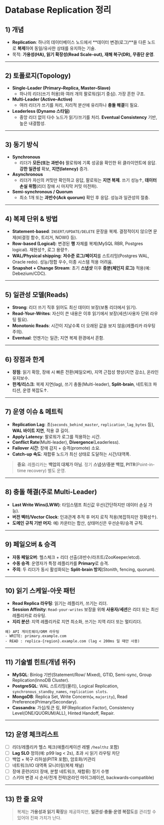 # Database Replication 정리

## 1) 개념
- **Replication**: 하나의 데이터베이스 노드에서 **데이터 변경(로그)**을 다른 노드로 **복제**하여 동일/유사한 상태를 유지하는 기술.
- 목적: **가용성(HA), 읽기 확장성(Read Scale-out), 재해 복구(DR), 무중단 운영**.

---

## 2) 토폴로지(Topology)
- **Single-Leader (Primary–Replica, Master–Slave)**  
  - 하나의 리더(쓰기 허용)와 여러 개의 팔로워(읽기 중심). 가장 흔한 구조.
- **Multi-Leader (Active–Active)**  
  - 여러 리더가 쓰기를 처리, 지리적 분산에 유리하나 **충돌 해결**이 필요.
- **Leaderless (Dynamo 스타일)**  
  - 중앙 리더 없이 다수 노드가 읽기/쓰기를 처리. **Eventual Consistency** 기반, 높은 내결함성.

---

## 3) 동기 방식
- **Synchronous**  
  - 리더가 **모든(또는 과반수)** 팔로워에 기록 성공을 확인한 뒤 클라이언트에 응답. **강한 일관성** 확보, **지연(latency)** 증가.
- **Asynchronous**  
  - 리더가 자신의 커밋만 확인하고 응답, 팔로워는 **지연 복제**. 쓰기 성능↑, **데이터 손실 위험**(리더 장애 시 마지막 커밋 미전파).
- **Semi-synchronous / Quorum**  
  - 최소 1개 또는 **과반수(Ack quorum)** 확인 후 응답. 성능과 일관성의 절충.

---

## 4) 복제 단위 & 방법
- **Statement-based**: `INSERT/UPDATE/DELETE` 문장을 복제. 결정적이지 않으면 문제(비결정 함수, 트리거, NOW() 등).  
- **Row-based (Logical)**: 변경된 **행** 자체를 복제(MySQL RBR, Postgres logical). 재현성↑, 로그 용량↑.  
- **WAL/Physical shipping**: **저수준 로그/페이지**를 스트리밍(Postgres WAL, Oracle redo). 성능/정합 우수, 이종 시스템 적용 어려움.  
- **Snapshot + Change Stream**: 초기 **스냅샷** 이후 **증분(체인지 로그)** 적용(예: Debezium/CDC).

---

## 5) 일관성 모델(Reads)
- **Strong**: 리더 쓰기 직후 읽어도 최신 데이터 보장(보통 리더에서 읽기).
- **Read-Your-Writes**: 자신이 쓴 내용은 이후 읽기에서 보장(세션/사용자 단위 라우팅 필요).
- **Monotonic Reads**: 시간이 지날수록 더 오래된 값을 보지 않음(레플리카 라우팅 주의).
- **Eventual**: 언젠가는 일관; 지연 복제 환경에서 흔함.

---

## 6) 장점과 한계
- **장점**: 읽기 확장, 장애 시 빠른 전환(페일오버), 지역 근접성 향상(지연 감소), 온라인 유지보수.  
- **한계/리스크**: 복제 지연(lag), 쓰기 충돌(Multi-leader), **Split-brain**, 네트워크 파티션, 운영 복잡도↑.

---

## 7) 운영 이슈 & 메트릭
- **Replication Lag**: 초(`seconds_behind_master`, `replication_lag_bytes` 등), **WAL 바이트 지연**, 적용 큐 길이.  
- **Apply Latency**: 팔로워가 로그를 적용하는 시간.  
- **Conflict Rate**(Multi-leader), **Divergence**(Leaderless).  
- **Failover 시간**: 장애 감지 + 승격(promote) 소요.  
- **Catch-up 속도**: 재합류 노드가 최신 상태로 도달하는 시간/대역폭.

> **중요**: 레플리카는 **백업의 대체가 아님**. 정기 **스냅샷/증분 백업, PITR**(Point-in-time recovery) 별도 운영.

---

## 8) 충돌 해결(주로 Multi‑Leader)
- **Last Write Wins(LWW)**: 타임스탬프 최신값 우선(간단하지만 데이터 손실 가능).
- **버전 벡터/Vector Clock**: 인과관계 추적 후 머지 로직 적용(복잡하지만 정확성↑).
- **도메인 규칙 기반 머지**: 예) 카운터는 합산, 상태머신은 우선순위/승격 규칙.

---

## 9) 페일오버 & 승격
- **자동 페일오버**: 헬스체크 + 리더 선출(과반수/라프트/ZooKeeper/etcd).  
- **수동 승격**: 운영자가 특정 레플리카를 **Primary**로 승격.  
- **주의**: 두 리더가 동시 활성화되는 **Split-brain 방지**(Stonith, fencing, quorum).

---

## 10) 읽기 스케일‑아웃 패턴
- **Read Replica 라우팅**: 읽기는 레플리카, 쓰기는 리더.  
- **Session Affinity**: `Read-your-writes` 보장을 위해 **사용자/세션**은 리더 또는 최신 레플리카로 라우팅.  
- **지리 분산**: 지역 레플리카로 지연 최소화, 쓰기는 지역 리더 또는 멀티리더.

```text
예) API 게이트웨이/ORM 라우팅
- WRITE: primary.example.com
- READ : replica-{region}.example.com (lag < 200ms 일 때만 사용)
```

---

## 11) 기술별 힌트(개념 위주)
- **MySQL**: Binlog 기반(Statement/Row/ Mixed), GTID, Semi-sync, Group Replication(InnoDB Cluster).  
- **PostgreSQL**: WAL 스트리밍(물리), Logical Replication, `synchronous_standby_names`, `replication slots`.  
- **MongoDB**: Replica Set, Write Concern(`w`, `majority`), Read Preference(Primary/Secondary).  
- **Cassandra**: 가십/토큰 링, RF(Replication Factor), Consistency Level(ONE/QUORUM/ALL), Hinted Handoff, Repair.

---

## 12) 운영 체크리스트
- [ ] 리더/레플리카 헬스 체크(애플리케이션 레벨 `/healthz` 포함)  
- [ ] **Lag SLO** 정의(예: p99 lag < 2s), 초과 시 읽기 라우팅 차단  
- [ ] 백업 + 복구 리허설(PITR 포함), 암호화/키관리  
- [ ] 네트워크/IO 대역폭 모니터링(복제 채널)  
- [ ] 장애 훈련(리더 장애, 분할 네트워크, 재합류) 정기 수행  
- [ ] 스키마 변경 시 순서/전개 전략(온라인 마이그레이션, backwards‑compatible)  

---

## 13) 한 줄 요약
> 복제는 **가용성과 읽기 확장**을 제공하지만, **일관성·충돌·운영 복잡도**를 관리할 수 있어야 진짜 가치가 난다.
